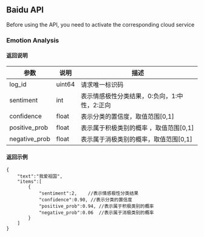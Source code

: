 ## Baidu API

Before using the API, you need to activate the corresponding cloud service

### Emotion Analysis

#### 返回说明

| 参数           | 说明                   | 描述                       |
| -------------- | ---------------------- | -------------------------- |
| log\_id        | uint64                 | 请求唯一标识码             |
| sentiment      | int                    | 表示情感极性分类结果，0:负向，1:中性，2:正向 |
| confidence     | float                  | 表示分类的置信度，取值范围\[0,1\] |
| positive\_prob | float                  | 表示属于积极类别的概率 ，取值范围\[0,1\] |
| negative\_prob | float                  | 表示属于消极类别的概率，取值范围\[0,1\] |

#### 返回示例

```
{
    "text":"我爱祖国",
    "items":[
        {
            "sentiment":2,    //表示情感极性分类结果
            "confidence":0.90, //表示分类的置信度
            "positive_prob":0.94, //表示属于积极类别的概率
            "negative_prob":0.06  //表示属于消极类别的概率
        }
    ]
}
```